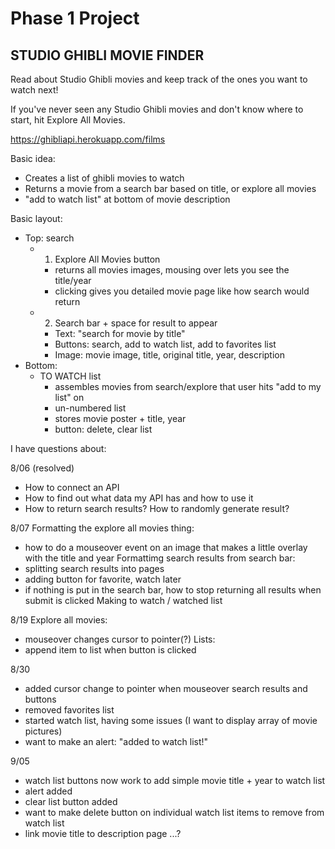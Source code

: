 # Phase 1 Project

## STUDIO GHIBLI MOVIE FINDER

Read about Studio Ghibli movies and keep track of the ones you want to watch next!

If you've never seen any Studio Ghibli movies and don't know where to start, hit Explore All Movies.

https://ghibliapi.herokuapp.com/films

Basic idea:
- Creates a list of ghibli movies to watch
- Returns a movie from a search bar based on title, or explore all movies
- "add to watch list" at bottom of movie description

Basic layout:
- Top: search
    - 1. Explore All Movies button
        - returns all movies images, mousing over lets you see the title/year
        - clicking gives you detailed movie page like how search would return
    - 2. Search bar + space for result to appear
        - Text: "search for movie by title"
        - Buttons: search, add to watch list, add to favorites list
        - Image: movie image, title, original title, year, description
- Bottom:
    - TO WATCH list
        - assembles movies from search/explore that user hits "add to my list" on
        - un-numbered list
        - stores movie poster + title, year
        - button: delete, clear list


I have questions about:

8/06 (resolved)
- How to connect an API
- How to find out what data my API has and how to use it
- How to return search results? How to randomly generate result?

8/07
Formatting the explore all movies thing:
- how to do a mouseover event on an image that makes a little overlay with the title and year
Formattimg search results from search bar:
- splitting search results into pages
- adding button for favorite, watch later
- if nothing is put in the search bar, how to stop returning all results when submit is clicked
Making to watch / watched list

8/19
Explore all movies:
- mouseover changes cursor to pointer(?)
Lists:
- append item to list when button is clicked

8/30
- added cursor change to pointer when mouseover search results and buttons
- removed favorites list
- started watch list, having some issues (I want to display array of movie pictures)
- want to make an alert: "added to watch list!"

9/05
- watch list buttons now work to add simple movie title + year to watch list
- alert added
- clear list button added
- want to make delete button on individual watch list items to remove from watch list
- link movie title to description page ...?